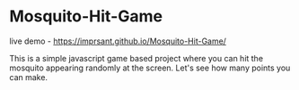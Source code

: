# Mosquito-Hit-Game


live demo - https://imprsant.github.io/Mosquito-Hit-Game/


This is a simple javascript game based project where you can hit the mosquito appearing randomly at the screen. Let's see how many points you can make. 
